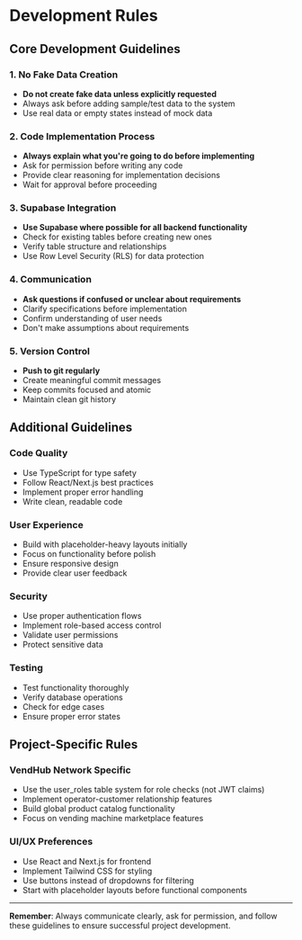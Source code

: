 # Development Rules

## Core Development Guidelines

### 1. No Fake Data Creation
- **Do not create fake data unless explicitly requested**
- Always ask before adding sample/test data to the system
- Use real data or empty states instead of mock data

### 2. Code Implementation Process
- **Always explain what you're going to do before implementing**
- Ask for permission before writing any code
- Provide clear reasoning for implementation decisions
- Wait for approval before proceeding

### 3. Supabase Integration
- **Use Supabase where possible for all backend functionality**
- Check for existing tables before creating new ones
- Verify table structure and relationships
- Use Row Level Security (RLS) for data protection

### 4. Communication
- **Ask questions if confused or unclear about requirements**
- Clarify specifications before implementation
- Confirm understanding of user needs
- Don't make assumptions about requirements

### 5. Version Control
- **Push to git regularly**
- Create meaningful commit messages
- Keep commits focused and atomic
- Maintain clean git history

## Additional Guidelines

### Code Quality
- Use TypeScript for type safety
- Follow React/Next.js best practices
- Implement proper error handling
- Write clean, readable code

### User Experience
- Build with placeholder-heavy layouts initially
- Focus on functionality before polish
- Ensure responsive design
- Provide clear user feedback

### Security
- Use proper authentication flows
- Implement role-based access control
- Validate user permissions
- Protect sensitive data

### Testing
- Test functionality thoroughly
- Verify database operations
- Check for edge cases
- Ensure proper error states

## Project-Specific Rules

### VendHub Network Specific
- Use the user_roles table system for role checks (not JWT claims)
- Implement operator-customer relationship features
- Build global product catalog functionality
- Focus on vending machine marketplace features

### UI/UX Preferences
- Use React and Next.js for frontend
- Implement Tailwind CSS for styling
- Use buttons instead of dropdowns for filtering
- Start with placeholder layouts before functional components

---

**Remember**: Always communicate clearly, ask for permission, and follow these guidelines to ensure successful project development. 